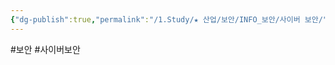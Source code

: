 ```yaml
---
{"dg-publish":true,"permalink":"/1.Study/★ 산업/보안/INFO_보안/사이버 보안/","created":"2025-03-08T08:43:36.997+09:00","updated":"2025-06-26T17:45:29.987+09:00"}
---
```


#보안 #사이버보안 